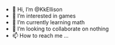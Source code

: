 - 👋 Hi, I’m @KkEllison
- 👀 I’m interested in games
- 🌱 I’m currently learning math
- 💞️ I’m looking to collaborate on nothing
- 📫 How to reach me ...

<!---
KkEllison/KkEllison is a ✨ special ✨ repository because its `README.md` (this file) appears on your GitHub profile.
You can click the Preview link to take a look at your changes.
--->
